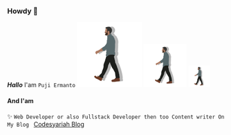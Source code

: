 ### Howdy 👋  

***Hallo*** I'am ```Puji Ermanto``` <img src="https://raw.githubusercontent.com/codesyariah122/codesyariah122/main/jiew.png" width="150" height="150" alt="puji"/> <img src="https://raw.githubusercontent.com/codesyariah122/codesyariah122/main/jiew.png" width="100" height="100" alt="puji"/> <img src="https://raw.githubusercontent.com/codesyariah122/codesyariah122/main/jiew.png" width="50" height="50" alt="puji"/>

#### And I'am  

✨ ```Web Developer or also Fullstack Developer then too Content writer On My Blog ``` <a href="https://codesyariah122.github.io">Codesyariah Blog</a>
